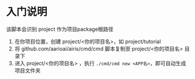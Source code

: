 # 入门说明

该脚本会识别 project 作为项目package根路径

1. 在你项目位置，创建 project/<你的项目名>，如  project/tutorial
2. 将 github.com/aarioai/airis/cmd/cmd 脚本复制至 project/<你的项目名> 目录下
3. 进入 project/<你的项目名> ，执行 `./cmd/cmd new <APP名>`，即可自动生成项目文件夹